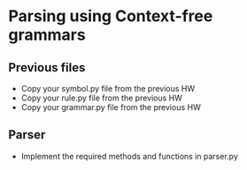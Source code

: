 # Parsing using Context-free grammars

## Previous files

* Copy your symbol.py file from the previous HW
* Copy your rule.py file from the previous HW
* Copy your grammar.py file from the previous HW

## Parser

* Implement the required methods and functions in parser.py
